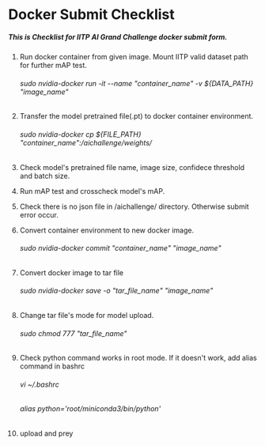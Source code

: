 # Docker Submit Checklist

##### This is Checklist for IITP AI Grand Challenge docker submit form.

1. Run docker container from given image. Mount IITP valid dataset path for further mAP test.

	###### sudo nvidia-docker run -it --name "container_name" -v ${DATA_PATH} "image_name"

2. Transfer the model pretrained file(.pt) to docker container environment. 

	###### sudo nvidia-docker cp ${FILE_PATH} "container_name":/aichallenge/weights/

3. Check model's pretrained file name, image size, confidece threshold and batch size.

4. Run mAP test and crosscheck model's mAP.

5. Check there is no json file in /aichallenge/ directory. Otherwise submit error occur.

6. Convert container environment to new docker image.

	###### sudo nvidia-docker commit "container_name" "image_name"
	
7. Convert docker image to tar file

	###### sudo nvidia-docker save -o "tar_file_name" "image_name"
	
8. Change tar file's mode for model upload.

	###### sudo chmod 777 "tar_file_name"
	
9. Check python command works in root mode. If it doesn't work, add alias command in bashrc

	###### vi ~/.bashrc
	###### alias python='root/miniconda3/bin/python'
	
10. upload and prey
	
	



